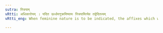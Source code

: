 ```yaml
---
sutra: स्त्रियाम्
vRtti: अधिकारोयम् । यदित ऊर्ध्वमनुक्रमिष्यामः स्त्रियामित्येव तद्वेदितव्यम्
vRtti_eng: When feminine nature is to be indicated, the affixes which we shall treat of hereinafter must be employed.

---
```

